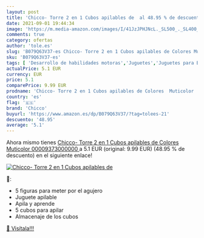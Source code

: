 ```yaml
---
layout: post
title: 'Chicco- Torre 2 en 1 Cubos apilables de  al 48.95 % de descuento'
date: 2021-09-01 19:44:34
image: 'https://m.media-amazon.com/images/I/41JzJPHJNcL._SL500_._SL400_.jpg'
comments: true
category: ofertas
author: 'tole.es'
slug: 'B079Q63V37-es Chicco- Torre 2 en 1 Cubos apilables de Colores Muticolor...'
sku: 'B079Q63V37-es'
tags: [ 'Desarrollo de habilidades motoras','Juguetes','Juguetes para Bebés y primera infancia','Juguetes para apilar y encajar','Juguetes y juegos','chicco','chicco-', ]
actualPrice: 5.1 EUR
currency: EUR
price: 5.1
comparePrice: 9.99 EUR
prodname: 'Chicco- Torre 2 en 1 Cubos apilables de Colores  Muticolor  00009373000000 '
country: 'es'
flag: '🇪🇸'
brand: 'Chicco'
buyurl: 'https://www.amazon.es/dp/B079Q63V37/?tag=tolees-21'
descuento: '48.95'
average: '5.1'
---
```


Ahora mismo tienes [Chicco- Torre 2 en 1 Cubos apilables de Colores  Muticolor  00009373000000 ](https://www.amazon.es/dp/B079Q63V37/?tag=tolees-21) a 5.1 EUR (original: 9.99 EUR) (48.95 %  de descuento) en el siguiente enlace!

[![Chicco- Torre 2 en 1 Cubos apilables de ](https://m.media-amazon.com/images/I/41JzJPHJNcL._SL500_._SL400_.jpg)](https://www.amazon.es/dp/B079Q63V37/?tag=tolees-21)

🔎:

- 5 figuras para meter por el agujero
- Juguete apilable
- Apila y aprende
- 5 cubos para apilar
- Almacenaje de los cubos

[🛒 Visítala!!!](https://www.amazon.es/dp/B079Q63V37/?tag=tolees-21)

